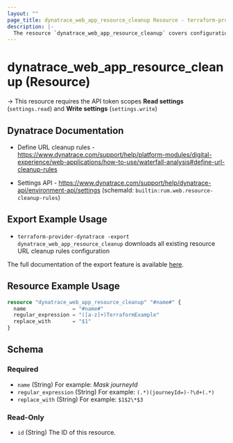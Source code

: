 ```yaml
---
layout: ""
page_title: dynatrace_web_app_resource_cleanup Resource - terraform-provider-dynatrace"
description: |-
  The resource `dynatrace_web_app_resource_cleanup` covers configuration for resource URL cleanup rules for real user monitoring
---
```


# dynatrace_web_app_resource_cleanup (Resource)

-> This resource requires the API token scopes **Read settings** (`settings.read`) and **Write settings** (`settings.write`)

## Dynatrace Documentation

- Define URL cleanup rules - https://www.dynatrace.com/support/help/platform-modules/digital-experience/web-applications/how-to-use/waterfall-analysis#define-url-cleanup-rules

- Settings API - https://www.dynatrace.com/support/help/dynatrace-api/environment-api/settings (schemaId: `builtin:rum.web.resource-cleanup-rules`)

## Export Example Usage

- `terraform-provider-dynatrace -export dynatrace_web_app_resource_cleanup` downloads all existing resource URL cleanup rules configuration

The full documentation of the export feature is available [here](https://registry.terraform.io/providers/dynatrace-oss/dynatrace/latest/docs/guides/export-v2).

## Resource Example Usage

```terraform
resource "dynatrace_web_app_resource_cleanup" "#name#" {
  name               = "#name#"
  regular_expression = "([a-z]+)TerraformExample"
  replace_with       = "$1"
}
```

<!-- schema generated by tfplugindocs -->
## Schema

### Required

- `name` (String) For example: *Mask journeyId*
- `regular_expression` (String) For example: `(.*)(journeyId=)-?\d+(.*)`
- `replace_with` (String) For example: `$1$2\*$3`

### Read-Only

- `id` (String) The ID of this resource.
 